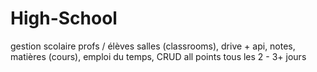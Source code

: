 # High-School
gestion scolaire 
profs / élèves
salles (classrooms), drive + api, notes, matières (cours), emploi du temps, CRUD all
points tous les 2 - 3+ jours
